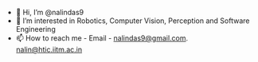 - 👋 Hi, I’m @nalindas9
- 👀 I’m interested in Robotics, Computer Vision, Perception and Software Engineering 
- 📫 How to reach me - Email - nalindas9@gmail.com. nalin@htic.iitm.ac.in

<!---
nalindas9/nalindas9 is a ✨ special ✨ repository because its `README.md` (this file) appears on your GitHub profile.
You can click the Preview link to take a look at your changes.
--->
